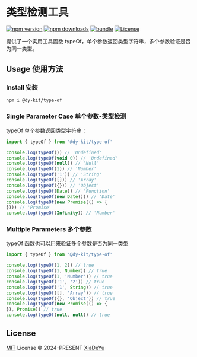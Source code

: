 # 类型检测工具

[![npm version][npm-version-src]][npm-version-href]
[![npm downloads][npm-downloads-src]][npm-downloads-href]
[![bundle][bundle-src]][bundle-href]
[![License][license-src]][license-href]

提供了一个实用工具函数 typeOf，单个参数返回类型字符串，多个参数验证是否为同一类型。

## Usage 使用方法

### Install 安装

```bash
npm i @dy-kit/type-of
```

### Single Parameter Case 单个参数-类型检测

typeOf 单个参数返回类型字符串：

```javascript
import { typeOf } from '@dy-kit/type-of'

console.log(typeOf()) // 'Undefined'
console.log(typeOf(void 0)) // 'Undefined'
console.log(typeOf(null)) // 'Null'
console.log(typeOf(1)) // 'Number'
console.log(typeOf('1')) // 'String'
console.log(typeOf([])) // 'Array'
console.log(typeOf({})) // 'Object'
console.log(typeOf(Date)) // 'Function'
console.log(typeOf(new Date())) // 'Date'
console.log(typeOf(new Promise(() => {
}))) // 'Promise'
console.log(typeOf(Infinity)) // 'Number'
```

### Multiple Parameters 多个参数

typeOf 函数也可以用来验证多个参数是否为同一类型

```javascript
import { typeOf } from '@dy-kit/type-of'

console.log(typeOf(1, 2)) // true
console.log(typeOf(1, Number)) // true
console.log(typeOf(1, 'Number')) // true
console.log(typeOf('1', '2')) // true
console.log(typeOf('1', String)) // true
console.log(typeOf([], 'Array')) // true
console.log(typeOf({}, 'Object')) // true
console.log(typeOf(new Promise(() => {
}), Promise)) // true
console.log(typeOf(null, null)) // true
```

## License

[MIT](./LICENSE) License © 2024-PRESENT [XiaDeYu](https://github.com/Xdy1579883916)

<!-- Badges -->

[npm-version-src]: https://img.shields.io/npm/v/@dy-kit/type-of?style=flat&colorA=080f12&colorB=1fa669

[npm-version-href]: https://npmjs.com/package/@dy-kit/type-of

[npm-downloads-src]: https://img.shields.io/npm/dm/@dy-kit/type-of?style=flat&colorA=080f12&colorB=1fa669

[npm-downloads-href]: https://npmjs.com/package/@dy-kit/type-of

[bundle-src]: https://img.shields.io/bundlephobia/minzip/@dy-kit/type-of?style=flat&colorA=080f12&colorB=1fa669&label=minzip

[bundle-href]: https://bundlephobia.com/result?p=@dy-kit/type-of

[license-src]: https://img.shields.io/github/license/Xdy1579883916/typeof.svg?style=flat&colorA=080f12&colorB=1fa669

[license-href]: https://github.com/Xdy1579883916/typeof/blob/main/LICENSE
